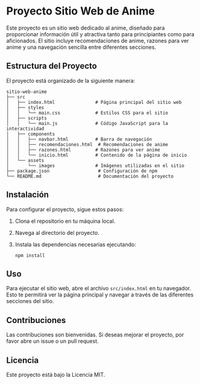 # Proyecto Sitio Web de Anime

Este proyecto es un sitio web dedicado al anime, diseñado para proporcionar información útil y atractiva tanto para principiantes como para aficionados. El sitio incluye recomendaciones de anime, razones para ver anime y una navegación sencilla entre diferentes secciones.

## Estructura del Proyecto

El proyecto está organizado de la siguiente manera:

```
sitio-web-anime
├── src
│   ├── index.html               # Página principal del sitio web
│   ├── styles
│   │   └── main.css             # Estilos CSS para el sitio
│   ├── scripts
│   │   └── main.js              # Código JavaScript para la interactividad
│   ├── components
│   │   ├── navbar.html          # Barra de navegación
│   │   ├── recomendaciones.html  # Recomendaciones de anime
│   │   ├── razones.html         # Razones para ver anime
│   │   └── inicio.html          # Contenido de la página de inicio
│   └── assets
│       └── images               # Imágenes utilizadas en el sitio
├── package.json                  # Configuración de npm
└── README.md                     # Documentación del proyecto
```

## Instalación

Para configurar el proyecto, sigue estos pasos:

1. Clona el repositorio en tu máquina local.
2. Navega al directorio del proyecto.
3. Instala las dependencias necesarias ejecutando:

   ```
   npm install
   ```

## Uso

Para ejecutar el sitio web, abre el archivo `src/index.html` en tu navegador. Esto te permitirá ver la página principal y navegar a través de las diferentes secciones del sitio.

## Contribuciones

Las contribuciones son bienvenidas. Si deseas mejorar el proyecto, por favor abre un issue o un pull request.

## Licencia

Este proyecto está bajo la Licencia MIT.